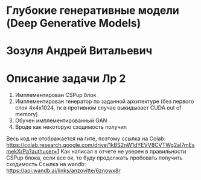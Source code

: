 # Глубокие генеративные модели (Deep Generative Models)
# Зозуля Андрей Витальевич
# Описание задачи Лр 2
1. Имплементирован CSPup блок
2. Имплементирован генератор по заданной архитектуре (без первого слоя 4x4x1024, тк в противном случае выкидывает CUDA out of memory)
3. Обучен имплементированный GAN
4. Вроде как некоторую сходимость получил


Весь код не отображается на гите, поэтому ссылка на Colab: https://colab.research.google.com/drive/1kBS2nW1dYEVV8CVTWg2aI7mEsmekXrPa?authuser=1
Как написал в отчете не уверен в правильности CSPup блока, если все ок, то буду продолжать пробовать получить сходимость
Ссылка на wandb: https://api.wandb.ai/links/anzovitte/6znowx8r
